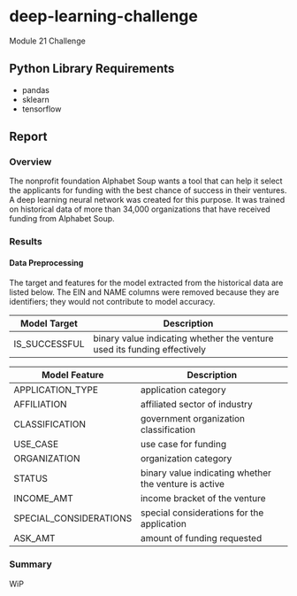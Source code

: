 # deep-learning-challenge
Module 21 Challenge

## Python Library Requirements
- pandas
- sklearn
- tensorflow

## Report
### Overview
The nonprofit foundation Alphabet Soup wants a tool that can help it select the applicants for funding with the best chance of success in their ventures. A deep learning neural network was created for this purpose. It was trained on historical data of more than 34,000 organizations that have received funding from Alphabet Soup.

### Results
#### Data Preprocessing
The target and features for the model extracted from the historical data are listed below. The EIN and NAME columns were removed because they are identifiers; they would not contribute to model accuracy.

| Model Target           | Description                                                              |
| ---------------------- | ------------------------------------------------------------------------ |
| IS_SUCCESSFUL          | binary value indicating whether the venture used its funding effectively |

| Model Feature          | Description                                                              |
| ---------------------- | ------------------------------------------------------------------------ |
| APPLICATION_TYPE       | application category                                                     |
| AFFILIATION            | affiliated sector of industry                                            |
| CLASSIFICATION         | government organization classification                                   |
| USE_CASE               | use case for funding                                                     |
| ORGANIZATION           | organization category                                                    |
| STATUS                 | binary value indicating whether the venture is active                    |
| INCOME_AMT             | income bracket of the venture                                            |
| SPECIAL_CONSIDERATIONS | special considerations for the application                               |
| ASK_AMT                | amount of funding requested                                              |

### Summary
WiP
